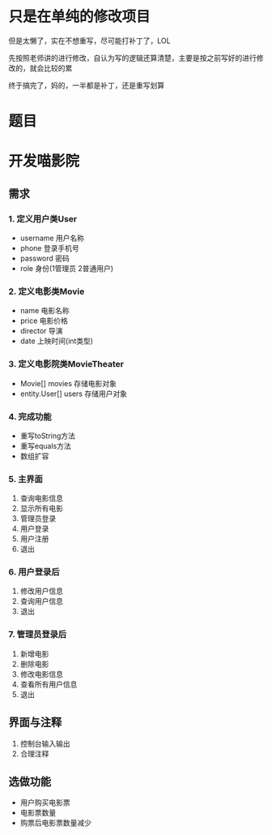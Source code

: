 # 只是在单纯的修改项目
但是太懒了，实在不想重写，尽可能打补丁了，LOL

先按照老师讲的进行修改，自认为写的逻辑还算清楚，主要是按之前写好的进行修改的，就会比较的累

终于搞完了，妈的，一半都是补丁，还是重写划算



# 题目


# 开发喵影院 

## 需求

### 1. 定义用户类User

- username 用户名称
- phone 登录手机号
- password 密码
- role 身份(1管理员 2普通用户)

### 2. 定义电影类Movie

- name 电影名称
- price 电影价格
- director 导演  
- date 上映时间(int类型)

### 3. 定义电影院类MovieTheater

- Movie[] movies 存储电影对象
- entity.User[] users 存储用户对象

### 4. 完成功能  

- 重写toString方法
- 重写equals方法
- 数组扩容

### 5. 主界面

1. 查询电影信息
2. 显示所有电影  
3. 管理员登录
4. 用户登录
5. 用户注册
6. 退出

### 6. 用户登录后

1. 修改用户信息
2. 查询用户信息
3. 退出

### 7. 管理员登录后 

1. 新增电影
2. 删除电影
3. 修改电影信息
4. 查看所有用户信息
5. 退出

## 界面与注释

1. 控制台输入输出
2. 合理注释

## 选做功能

- 用户购买电影票
- 电影票数量
- 购票后电影票数量减少



